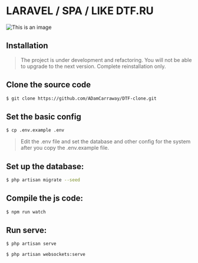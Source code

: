 # LARAVEL / SPA / LIKE DTF.RU

![This is an image](https://i.imgur.com/awuEpIX.png)

## Installation
>The project is under development and refactoring. You will not be able to upgrade to the next version. Complete reinstallation only.

## Clone the source code
```bash
$ git clone https://github.com/ADamCarraway/DTF-clone.git
```
## Set the basic config
```bash
$ cp .env.example .env
```
> Edit the .env file and set the database and other config for the system after you copy the .env.example file.

## Set up the database:
```bash
$ php artisan migrate --seed
```

## Compile the js code:
```bash
$ npm run watch
```

## Run serve:
```bash
$ php artisan serve

$ php artisan websockets:serve
```
